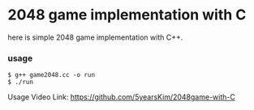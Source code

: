 # 2048 game implementation with C
  
  here is simple 2048 game implementation with C++. 
  
  ### usage
    $ g++ game2048.cc -o run
    $ ./run
  
  
Usage Video Link:
https://github.com/5yearsKim/2048game-with-C
